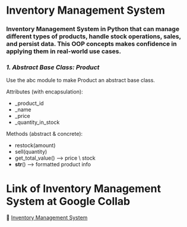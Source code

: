 # Inventory Management System
###  Inventory Management System in Python that can manage different types of products, handle stock operations, sales, and persist data. This OOP concepts makes confidence in applying them in real-world use cases.
###  *1. Abstract Base Class: Product*

Use the abc module to make Product an abstract base class.

Attributes (with encapsulation):

* _product_id
* _name
* _price
* _quantity_in_stock

Methods (abstract & concrete):

* restock(amount)
* sell(quantity)
* get_total_value() --> price \ stock
* __str__() --> formatted product info



# Link of  Inventory Management System at Google Collab

🔗 [Inventory Management System](https://colab.research.google.com/drive/1rMWZ-YiABvnX9Z7ogm7t-fdgFNdHyUQD)
